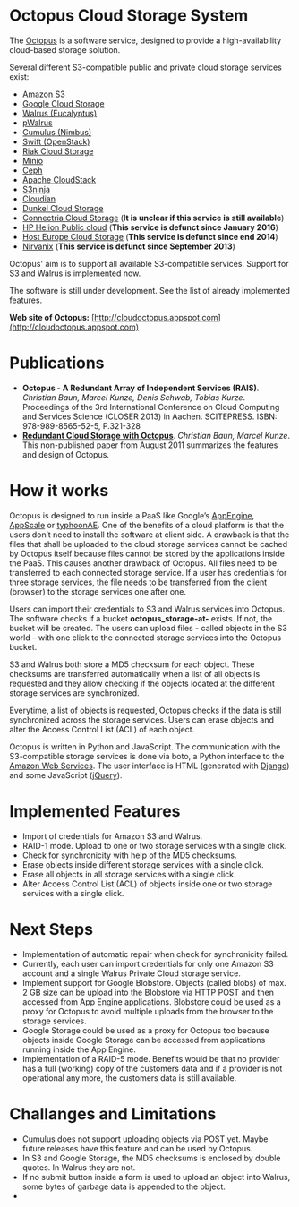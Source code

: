 # Octopus Cloud Storage System

The [Octopus](http://cloudoctopus.appspot.com/) is a software service, designed to provide a high-availability cloud-based storage solution.

Several different S3-compatible public and private cloud storage services exist:

- [Amazon S3](http://aws.amazon.com/s3/)
- [Google Cloud Storage](https://cloud.google.com/storage/)
- [Walrus (Eucalyptus)](https://github.com/eucalyptus/eucalyptus)
- [pWalrus](http://www.pdl.cmu.edu/pWalrus/)
- [Cumulus (Nimbus)](https://github.com/nimbusproject/nimbus)
- [Swift (OpenStack)](https://github.com/openstack/swift)
- [Riak Cloud Storage](https://github.com/basho/riak_cs)
- [Minio](https://github.com/minio/minio)
- [Ceph](http://ceph.com/)
- [Apache CloudStack](https://cloudstack.apache.org/)
- [S3ninja](https://github.com/scireum/s3ninja)
- [Cloudian](http://www.cloudian.com/)
- [Dunkel Cloud Storage](https://www.dunkel.de/s3)
- [Connectria Cloud Storage](https://www.mh.connectria.com/rp/order/cloud_storage_index) (**It is unclear if this service is still available**)
- [HP Helion Public cloud](http://fortune.com/2015/10/21/hp-public-cloud/) (**This service is defunct since January 2016**)
- [Host Europe Cloud Storage](http://www.hosteurope.de/produkte/cloud-storage) (**This service is defunct since end 2014**)
- [Nirvanix](http://www.information-age.com/cloud-adoption-to-soar-as-businesses-pursue-innovation-idc-predicts-123457322/) (**This service is defunct since September 2013**)

Octopus' aim is to support all available S3-compatible services. Support for S3 and Walrus is implemented now.

The software is still under development. See the list of already implemented features.

**Web site of Octopus:** [http://cloudoctopus.appspot.com](http://cloudoctopus.appspot.com)

# Publications

- **Octopus - A Redundant Array of Independent Services (RAIS)**. _Christian Baun, Marcel Kunze, Denis Schwab, Tobias Kurze_. Proceedings of the 3rd International Conference on Cloud Computing and Services Science (CLOSER 2013) in Aachen. SCITEPRESS. ISBN: 978-989-8565-52-5, P.321-328
- [**Redundant Cloud Storage with Octopus**](https://github.com/christianbaun/octopuscloud/blob/master/documents/Octopus_Paper_2011.pdf). _Christian Baun, Marcel Kunze_. This non-published paper from August 2011 summarizes the features and design of Octopus.

# How it works

Octopus is designed to run inside a PaaS like Google’s [AppEngine](https://appengine.google.com), [AppScale](https://github.com/AppScale/appscale) or [typhoonAE](https://sites.google.com/site/gaeasaframework/typhoonae). One of the benefits of a cloud platform is that the users don’t need to install the software at client side. A drawback is that the files that shall be uploaded to the cloud storage services cannot be cached by Octopus itself because files cannot be stored by the applications inside the PaaS. This causes another drawback of Octopus. All files need to be transferred to each connected storage service. If a user has credentials for three storage services, the file needs to be transferred from the client (browser) to the storage services one after one.

Users can import their credentials to S3 and Walrus services into Octopus. The software checks if a bucket **octopus_storage-at-<username>** exists. If not, the bucket will be created. The users can upload files - called objects in the S3 world – with one click to the connected storage services into the Octopus bucket.

S3 and Walrus both store a MD5 checksum for each object. These checksums are transferred automatically when a list of all objects is requested and they allow checking if the objects located at the different storage services are synchronized.

Everytime, a list of objects is requested, Octopus checks if the data is still synchronized across the storage services. Users can erase objects and alter the Access Control List (ACL) of each object.

Octopus is written in Python and JavaScript. The communication with the S3-compatible storage services is done via boto, a Python interface to the [Amazon Web Services](http://aws.amazon.com/). The user interface is HTML (generated with [Django](https://www.djangoproject.com/)) and some JavaScript ([jQuery](http://jquery.com/)).

# Implemented Features

- Import of credentials for Amazon S3 and Walrus.
- RAID-1 mode. Upload to one or two storage services with a single click.
- Check for synchronicity with help of the MD5 checksums.
- Erase objects inside different storage services with a single click.
- Erase all objects in all storage services with a single click.
- Alter Access Control List (ACL) of objects inside one or two storage services with a single click.

# Next Steps

- Implementation of automatic repair when check for synchronicity failed.
- Currently, each user can import credentials for only one Amazon S3 account and a single Walrus Private Cloud storage service.
- Implement support for Google Blobstore. Objects (called blobs) of max. 2 GB size can be upload into the Blobstore via HTTP POST and then accessed from App Engine applications. Blobstore could be used as a proxy for Octopus to avoid multiple uploads from the browser to the storage services.
- Google Storage could be used as a proxy for Octopus too because objects inside Google Storage can be accessed from applications running inside the App Engine.
- Implementation of a RAID-5 mode. Benefits would be that no provider has a full (working) copy of the customers data and if a provider is not operational any more, the customers data is still available.

# Challanges and Limitations

- Cumulus does not support uploading objects via POST yet. Maybe future releases have this feature and can be used by Octopus.
- In S3 and Google Storage, the MD5 checksums is enclosed by double quotes. In Walrus they are not.
- If no submit button inside a form is used to upload an object into Walrus, some bytes of garbage data is appended to the object.
-
